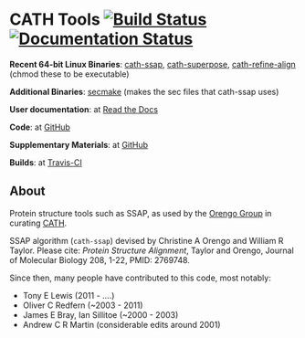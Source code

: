 # CATH Tools [![Build Status](https://travis-ci.org/UCLOrengoGroup/cath-tools.svg?branch=master)](https://travis-ci.org/UCLOrengoGroup/cath-tools) [![Documentation Status](https://readthedocs.org/projects/cath-tools/badge/?version=latest)](https://readthedocs.org/projects/cath-tools/?badge=latest)

**Recent 64-bit Linux Binaries**: [cath-ssap](https://cath-tools.s3.amazonaws.com/UCLOrengoGroup/cath-tools/125/125.1/release_build/cath-ssap "A Linux cath-ssap binary from a recent commit"), [cath-superpose](https://cath-tools.s3.amazonaws.com/UCLOrengoGroup/cath-tools/125/125.1/release_build/cath-superpose "A Linux cath-superpose binary from a recent commit"), [cath-refine-align](https://cath-tools.s3.amazonaws.com/UCLOrengoGroup/cath-tools/125/125.1/release_build/cath-refine-align "A Linux cath-refine-align binary from a recent commit") (chmod these to be executable)

**Additional Binaries**:
[secmake](http://github.com/UCLOrengoGroup/secmake) (makes the sec files that cath-ssap uses)

**User documentation**: at [Read the Docs](http://cath-tools.readthedocs.io/en/latest/ "The CATH Tools user documentation at Read the Docs")

**Code**: at [GitHub](https://github.com/UCLOrengoGroup/cath-tools "The CATH Tools GitHub respository")

**Supplementary Materials**: at [GitHub](https://github.com/UCLOrengoGroup/cath-tools-supplementary "The CATH Tools Supplementary GitHub respository")

**Builds**: at [Travis-CI](https://travis-ci.org/UCLOrengoGroup/cath-tools "The CATH Tools Travis-CI builds")

About
-----

Protein structure tools such as SSAP, as used by the [Orengo Group](https://www.ucl.ac.uk/orengo-group "Orengo Group website") in curating [CATH](http://www.cathdb.info/ "CATH website").

SSAP algorithm (`cath-ssap`) devised by Christine A Orengo and William R Taylor. Please cite: *Protein Structure Alignment*, Taylor and Orengo, Journal of Molecular Biology 208, 1-22, PMID: 2769748.

Since then, many people have contributed to this code, most notably:
  * Tony E Lewis               (2011  - ....)
  * Oliver C Redfern           (~2003 - 2011)
  * James E Bray, Ian Sillitoe (~2000 - 2003)
  * Andrew C R Martin          (considerable edits around 2001)
